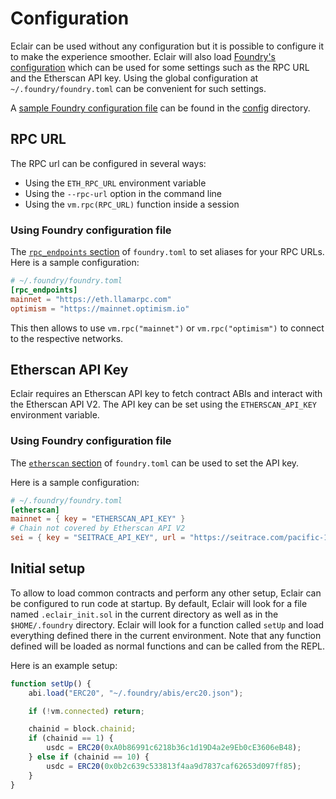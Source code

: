 # Configuration

Eclair can be used without any configuration but it is possible to configure it to make the experience smoother.
Eclair will also load [Foundry's configuration](https://book.getfoundry.sh/reference/config/overview) which can be used for some settings such as the RPC URL and the Etherscan API key.
Using the global configuration at `~/.foundry/foundry.toml` can be convenient for such settings.

A [sample Foundry configuration file](https://github.com/danhper/eclair/blob/main/config/foundry.toml) can be found in the [config](https://github.com/danhper/eclair/blob/main/config) directory.

## RPC URL

The RPC url can be configured in several ways:

- Using the `ETH_RPC_URL` environment variable
- Using the `--rpc-url` option in the command line
- Using the `vm.rpc(RPC_URL)` function inside a session

### Using Foundry configuration file

The [`rpc_endpoints` section](https://book.getfoundry.sh/reference/config/testing#rpc_endpoints) of `foundry.toml` to set aliases for your RPC URLs.
Here is a sample configuration:

```toml
# ~/.foundry/foundry.toml
[rpc_endpoints]
mainnet = "https://eth.llamarpc.com"
optimism = "https://mainnet.optimism.io"
```

This then allows to use `vm.rpc("mainnet")` or `vm.rpc("optimism")` to connect to the respective networks.

## Etherscan API Key

Eclair requires an Etherscan API key to fetch contract ABIs and interact with the Etherscan API V2.
The API key can be set using the `ETHERSCAN_API_KEY` environment variable.

### Using Foundry configuration file

The [`etherscan` section](https://book.getfoundry.sh/reference/config/etherscan) of `foundry.toml` can be used to set the API key.

Here is a sample configuration:

```toml
# ~/.foundry/foundry.toml
[etherscan]
mainnet = { key = "ETHERSCAN_API_KEY" }
# Chain not covered by Etherscan API V2
sei = { key = "SEITRACE_API_KEY", url = "https://seitrace.com/pacific-1/api", chain = 1329 }
```


## Initial setup

To allow to load common contracts and perform any other setup, Eclair can be configured to run code at startup.
By default, Eclair will look for a file named `.eclair_init.sol` in the current directory as well as in the
`$HOME/.foundry` directory.
Eclair will look for a function called `setUp` and load everything defined there in the current environment.
Note that any function defined will be loaded as normal functions and can be called from the REPL.

Here is an example setup:

```javascript
function setUp() {
    abi.load("ERC20", "~/.foundry/abis/erc20.json");

    if (!vm.connected) return;

    chainid = block.chainid;
    if (chainid == 1) {
        usdc = ERC20(0xA0b86991c6218b36c1d19D4a2e9Eb0cE3606eB48);
    } else if (chainid == 10) {
        usdc = ERC20(0x0b2c639c533813f4aa9d7837caf62653d097ff85);
    }
}
```
